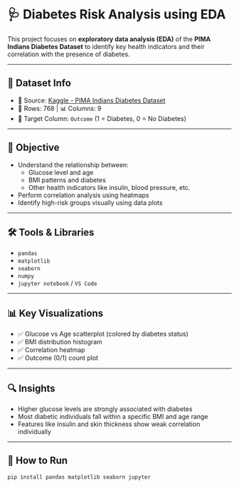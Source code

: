 # 🩺 Diabetes Risk Analysis using EDA

This project focuses on **exploratory data analysis (EDA)** of the **PIMA Indians Diabetes Dataset** to identify key health indicators and their correlation with the presence of diabetes.

---

## 📂 Dataset Info

- 📁 Source: [Kaggle - PIMA Indians Diabetes Dataset](https://www.kaggle.com/datasets/uciml/pima-indians-diabetes-database)
- 🔢 Rows: 768 | 📊 Columns: 9
- 🎯 Target Column: `Outcome` (1 = Diabetes, 0 = No Diabetes)

---

## 🎯 Objective

- Understand the relationship between:
  - Glucose level and age
  - BMI patterns and diabetes
  - Other health indicators like insulin, blood pressure, etc.
- Perform correlation analysis using heatmaps
- Identify high-risk groups visually using data plots

---

## 🛠️ Tools & Libraries

- `pandas`
- `matplotlib`
- `seaborn`
- `numpy`
- `jupyter notebook` / `VS Code`

---

## 📊 Key Visualizations

- ✅ Glucose vs Age scatterplot (colored by diabetes status)
- ✅ BMI distribution histogram
- ✅ Correlation heatmap
- ✅ Outcome (0/1) count plot

---

## 🔍 Insights

- Higher glucose levels are strongly associated with diabetes
- Most diabetic individuals fall within a specific BMI and age range
- Features like insulin and skin thickness show weak correlation individually

---

## 🚀 How to Run

```bash
pip install pandas matplotlib seaborn jupyter
